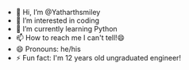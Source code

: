 - 👋 Hi, I’m @Yatharthsmiley
- 👀 I’m interested in coding
- 🌱 I’m currently learning Python
- 📫 How to reach me I can't tell!😄
- 😄 Pronouns: he/his
- ⚡ Fun fact: I'm 12 years old ungraduated engineer!

<!---
Yatharthsmiley/Yatharthsmiley is a ✨ special ✨ repository because its `README.md` (this file) appears on your GitHub profile.
You can click the Preview link to take a look at your changes.
--->
